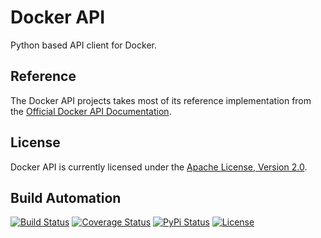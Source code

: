 # Docker API

Python based API client for Docker.

## Reference

The Docker API projects takes most of its reference implementation from the [Official Docker API Documentation](https://docs.docker.com/engine/api/).

## License

Docker API is currently licensed under the [Apache License, Version 2.0](http://www.apache.org/licenses/).

## Build Automation

[![Build Status](https://travis-ci.org/hivesolutions/docker_api.svg?branch=master)](https://travis-ci.org/hivesolutions/docker_api)
[![Coverage Status](https://coveralls.io/repos/hivesolutions/rancher_api/badge.svg?branch=master)](https://coveralls.io/r/hivesolutions/docker_api?branch=master)
[![PyPi Status](https://img.shields.io/pypi/v/docker_api.svg)](https://pypi.python.org/pypi/docker_api)
[![License](https://img.shields.io/badge/license-Apache%202.0-blue.svg)](https://www.apache.org/licenses/)
